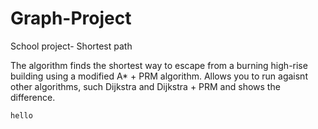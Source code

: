 # Graph-Project
School project- Shortest path

The algorithm finds the shortest way to escape from a burning high-rise building using a modified A* + PRM algorithm.
Allows you to run agaisnt other algorithms, such Dijkstra and Dijkstra + PRM and shows the difference.

```python
hello
```


